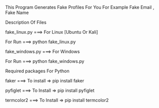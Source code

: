 This Program Generates Fake Profiles For You For Example Fake Email , Fake Name

Description Of Files

fake_linux.py ===> For Linux [Ubuntu Or Kali]

For Run ===> python fake_linux.py

fake_windows.py ===> For Windows

For Run ===> python fake_windows.py

Required packages For Python

faker ===> To install => pip install faker

pyfiglet ===> To Install => pip install pyfiglet

termcolor2 ===> To Install => pip install termcolor2

